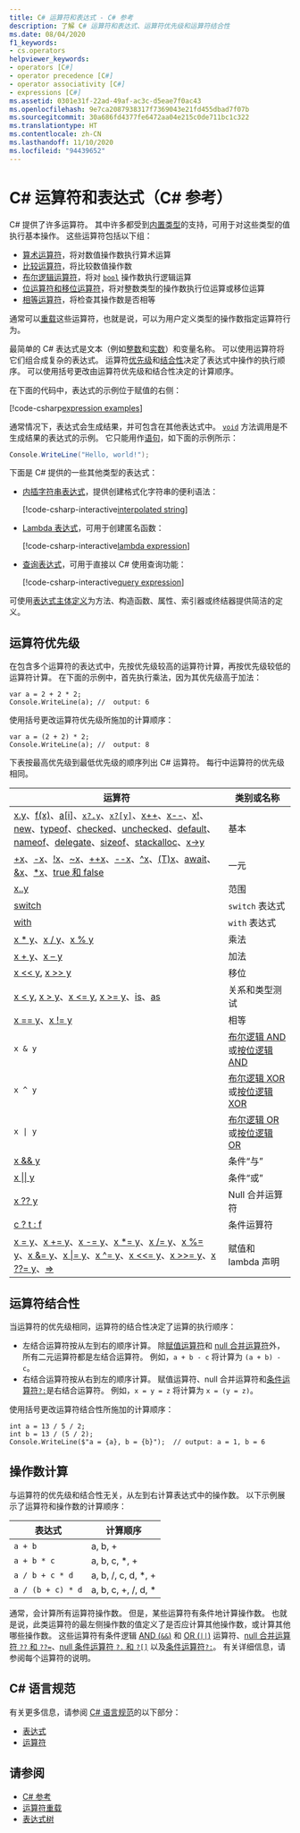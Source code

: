 ```yaml
---
title: C# 运算符和表达式 - C# 参考
description: 了解 C# 运算符和表达式、运算符优先级和运算符结合性
ms.date: 08/04/2020
f1_keywords:
- cs.operators
helpviewer_keywords:
- operators [C#]
- operator precedence [C#]
- operator associativity [C#]
- expressions [C#]
ms.assetid: 0301e31f-22ad-49af-ac3c-d5eae7f0ac43
ms.openlocfilehash: 9e7ca2087938317f7369043e21fd455dbad7f07b
ms.sourcegitcommit: 30a686fd4377fe6472aa04e215c0de711bc1c322
ms.translationtype: HT
ms.contentlocale: zh-CN
ms.lasthandoff: 11/10/2020
ms.locfileid: "94439652"
---
```

# <a name="c-operators-and-expressions-c-reference"></a>C# 运算符和表达式（C# 参考）

C# 提供了许多运算符。 其中许多都受到[内置类型](../builtin-types/built-in-types.md)的支持，可用于对这些类型的值执行基本操作。 这些运算符包括以下组：

- [算术运算符](arithmetic-operators.md)，将对数值操作数执行算术运算
- [比较运算符](comparison-operators.md)，将比较数值操作数
- [布尔逻辑运算符](boolean-logical-operators.md)，将对 [`bool`](../builtin-types/bool.md) 操作数执行逻辑运算
- [位运算符和移位运算符](bitwise-and-shift-operators.md)，将对整数类型的操作数执行位运算或移位运算
- [相等运算符](equality-operators.md)，将检查其操作数是否相等

通常可以[重载](operator-overloading.md)这些运算符，也就是说，可以为用户定义类型的操作数指定运算符行为。

最简单的 C# 表达式是文本（例如[整数](../builtin-types/integral-numeric-types.md#integer-literals)和[实数](../builtin-types/floating-point-numeric-types.md#real-literals)）和变量名称。 可以使用运算符将它们组合成复杂的表达式。 运算符[优先级](#operator-precedence)和[结合性](#operator-associativity)决定了表达式中操作的执行顺序。 可以使用括号更改由运算符优先级和结合性决定的计算顺序。

在下面的代码中，表达式的示例位于赋值的右侧：

[!code-csharp[expression examples](snippets/shared/Overview.cs#Expressions)]

通常情况下，表达式会生成结果，并可包含在其他表达式中。 [`void`](../builtin-types/void.md) 方法调用是不生成结果的表达式的示例。 它只能用作[语句](../../programming-guide/statements-expressions-operators/statements.md)，如下面的示例所示：

```csharp
Console.WriteLine("Hello, world!");
```

下面是 C# 提供的一些其他类型的表达式：

- [内插字符串表达式](../tokens/interpolated.md)，提供创建格式化字符串的便利语法：

  [!code-csharp-interactive[interpolated string](snippets/shared/Overview.cs#InterpolatedString)]

- [Lambda 表达式](lambda-expressions.md)，可用于创建匿名函数：

  [!code-csharp-interactive[lambda expression](snippets/shared/Overview.cs#Lambda)]

- [查询表达式](../keywords/query-keywords.md)，可用于直接以 C# 使用查询功能：

  [!code-csharp-interactive[query expression](snippets/shared/Overview.cs#Query)]

可使用[表达式主体定义](../../programming-guide/statements-expressions-operators/expression-bodied-members.md)为方法、构造函数、属性、索引器或终结器提供简洁的定义。

## <a name="operator-precedence"></a>运算符优先级

在包含多个运算符的表达式中，先按优先级较高的运算符计算，再按优先级较低的运算符计算。 在下面的示例中，首先执行乘法，因为其优先级高于加法：

```csharp-interactive
var a = 2 + 2 * 2;
Console.WriteLine(a); //  output: 6
```

使用括号更改运算符优先级所施加的计算顺序：

```csharp-interactive
var a = (2 + 2) * 2;
Console.WriteLine(a); //  output: 8
```

下表按最高优先级到最低优先级的顺序列出 C# 运算符。 每行中运算符的优先级相同。

| 运算符 | 类别或名称 |
| --------- | ---------------- |
| [x.y](member-access-operators.md#member-access-expression-)、[f(x)](member-access-operators.md#invocation-expression-)、[a[i]](member-access-operators.md#indexer-operator-)、[`x?.y`](member-access-operators.md#null-conditional-operators--and-)、[`x?[y]`](member-access-operators.md#null-conditional-operators--and-)、[x++](arithmetic-operators.md#increment-operator-)、[x--](arithmetic-operators.md#decrement-operator---)、[x!](null-forgiving.md)、[new](new-operator.md)、[typeof](type-testing-and-cast.md#typeof-operator)、[checked](../keywords/checked.md)、[unchecked](../keywords/unchecked.md)、[default](default.md)、[nameof](nameof.md)、[delegate](delegate-operator.md)、[sizeof](sizeof.md)、[stackalloc](stackalloc.md)、[x->y](pointer-related-operators.md#pointer-member-access-operator--) | 基本 |
| [+x](arithmetic-operators.md#unary-plus-and-minus-operators)、[-x](arithmetic-operators.md#unary-plus-and-minus-operators)、[\!x](boolean-logical-operators.md#logical-negation-operator-)、[~x](bitwise-and-shift-operators.md#bitwise-complement-operator-)、[++x](arithmetic-operators.md#increment-operator-)、[--x](arithmetic-operators.md#decrement-operator---)、[^x](member-access-operators.md#index-from-end-operator-)、[(T)x](type-testing-and-cast.md#cast-expression)、[await](await.md)、[&x](pointer-related-operators.md#address-of-operator-)、[*x](pointer-related-operators.md#pointer-indirection-operator-)、[true 和 false](true-false-operators.md) | 一元 |
| [x..y](member-access-operators.md#range-operator-) | 范围 |
| [switch](switch-expression.md) | `switch` 表达式 |
| [with](with-expression.md) | `with` 表达式 |
| [x * y](arithmetic-operators.md#multiplication-operator-)、[x / y](arithmetic-operators.md#division-operator-)、[x % y](arithmetic-operators.md#remainder-operator-) | 乘法|
| [x + y](arithmetic-operators.md#addition-operator-)、[x – y](arithmetic-operators.md#subtraction-operator--) | 加法 |
| [x \<\<  y](bitwise-and-shift-operators.md#left-shift-operator-), [x >> y](bitwise-and-shift-operators.md#right-shift-operator-) | 移位 |
| [x \< y](comparison-operators.md#less-than-operator-), [x > y](comparison-operators.md#greater-than-operator-)、[x \<= y](comparison-operators.md#less-than-or-equal-operator-), [x >= y](comparison-operators.md#greater-than-or-equal-operator-)、[is](type-testing-and-cast.md#is-operator)、[as](type-testing-and-cast.md#as-operator) | 关系和类型测试 |
| [x == y](equality-operators.md#equality-operator-)、[x != y](equality-operators.md#inequality-operator-) | 相等 |
| `x & y` | [布尔逻辑 AND](boolean-logical-operators.md#logical-and-operator-) 或[按位逻辑 AND](bitwise-and-shift-operators.md#logical-and-operator-) |
| `x ^ y` | [布尔逻辑 XOR](boolean-logical-operators.md#logical-exclusive-or-operator-) 或[按位逻辑 XOR](bitwise-and-shift-operators.md#logical-exclusive-or-operator-) |
| <code>x &#124; y</code> | [布尔逻辑 OR](boolean-logical-operators.md#logical-or-operator-) 或[按位逻辑 OR](bitwise-and-shift-operators.md#logical-or-operator-) |
| [x && y](boolean-logical-operators.md#conditional-logical-and-operator-) | 条件“与” |
| [x &#124;&#124; y](boolean-logical-operators.md#conditional-logical-or-operator-) | 条件“或” |
| [x ?? y](null-coalescing-operator.md) | Null 合并运算符 |
| [c ? t : f](conditional-operator.md) | 条件运算符 |
| [x = y](assignment-operator.md)、[x += y](arithmetic-operators.md#compound-assignment)、[x -= y](arithmetic-operators.md#compound-assignment)、[x *= y](arithmetic-operators.md#compound-assignment)、[x /= y](arithmetic-operators.md#compound-assignment)、[x %= y](arithmetic-operators.md#compound-assignment)、[x &= y](boolean-logical-operators.md#compound-assignment)、[x &#124;= y](boolean-logical-operators.md#compound-assignment)、[x ^= y](boolean-logical-operators.md#compound-assignment)、[x <<= y](bitwise-and-shift-operators.md#compound-assignment)、[x >>= y](bitwise-and-shift-operators.md#compound-assignment)、[x ??= y](null-coalescing-operator.md)、[=>](lambda-operator.md) | 赋值和 lambda 声明 |

## <a name="operator-associativity"></a>运算符结合性

当运算符的优先级相同，运算符的结合性决定了运算的执行顺序：

- 左结合运算符按从左到右的顺序计算。 除[赋值运算符](assignment-operator.md)和 [null 合并运算符](null-coalescing-operator.md)外，所有二元运算符都是左结合运算符。 例如，`a + b - c` 将计算为 `(a + b) - c`。
- 右结合运算符按从右到左的顺序计算。 赋值运算符、null 合并运算符和[条件运算符`?:`](conditional-operator.md)是右结合运算符。 例如，`x = y = z` 将计算为 `x = (y = z)`。

使用括号更改运算符结合性所施加的计算顺序：

```csharp-interactive
int a = 13 / 5 / 2;
int b = 13 / (5 / 2);
Console.WriteLine($"a = {a}, b = {b}");  // output: a = 1, b = 6
```

## <a name="operand-evaluation"></a>操作数计算

与运算符的优先级和结合性无关，从左到右计算表达式中的操作数。 以下示例展示了运算符和操作数的计算顺序：

| 表达式 | 计算顺序 |
| ---------- | ------------------- |
|`a + b`|a, b, +|
|`a + b * c`|a, b, c, *, +|
|`a / b + c * d`|a, b, /, c, d, *, +|
|`a / (b + c) * d`|a, b, c, +, /, d, *|

通常，会计算所有运算符操作数。 但是，某些运算符有条件地计算操作数。 也就是说，此类运算符的最左侧操作数的值定义了是否应计算其他操作数，或计算其他哪些操作数。 这些运算符有条件逻辑 [AND (`&&`)](boolean-logical-operators.md#conditional-logical-and-operator-) 和 [OR (`||`)](boolean-logical-operators.md#conditional-logical-or-operator-) 运算符、[null 合并运算符 `??` 和 `??=`](null-coalescing-operator.md)、[null 条件运算符 `?.` 和 `?[]`](member-access-operators.md#null-conditional-operators--and-) 以及[条件运算符`?:`](conditional-operator.md)。 有关详细信息，请参阅每个运算符的说明。

## <a name="c-language-specification"></a>C# 语言规范

有关更多信息，请参阅 [C# 语言规范](~/_csharplang/spec/introduction.md)的以下部分：

- [表达式](~/_csharplang/spec/expressions.md)
- [运算符](~/_csharplang/spec/expressions.md#operators)

## <a name="see-also"></a>请参阅

- [C# 参考](../index.md)
- [运算符重载](operator-overloading.md)
- [表达式树](../../programming-guide/concepts/expression-trees/index.md)
